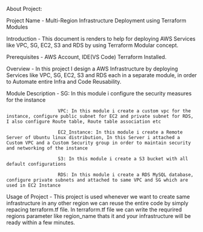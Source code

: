 About Project:

  Project Name - Multi-Region Infrastructure Deployment using Terraform Modules
  
  Introduction - This document is renders to help for deploying AWS Services like  VPC, SG, EC2, S3 and RDS by using Terraform Modular concept.
  
  Prerequisites - AWS Account, IDE(VS Code) Terraform Installed.
  
  Overview - In this project I design a AWS Infrastructure by deploying Services like VPC, SG, EC2, S3 and RDS each in a separate module, in order to Automate entire Infra and Code Reusability. 
  
  Module Description - SG: In this module i configure the security measures for the instance
  
                       VPC: In this module i create a custom vpc for the instance, configure public subnet for EC2 and private subnet for RDS, I also configure Route table, Route table association etc
                       
                       EC2_Instance: In this module i create a Remote Server of Ubuntu linux distribution, In this Server i attached a Custom VPC and a Custom Security group in order to maintain security and networking of the instance
                       
                       S3: In this module i create a S3 bucket with all default configurations
                       
                       RDS: In this module i create a RDS MySQL database, configure private subnets and attached to same VPC and SG which are used in EC2 Instance
                       
  Usage of Project -  This project is used whenever we want to create same infrastructure in any other region we can reuse the entire code by simply repacing terraform.tf file. In terraform.tf file we can write the requrired regions parameter like region_name thats it and your infrastructure will be ready within a few minutes.
  
